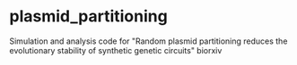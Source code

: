 # plasmid_partitioning
Simulation and analysis code for "Random plasmid partitioning reduces the evolutionary stability of synthetic genetic circuits" biorxiv

